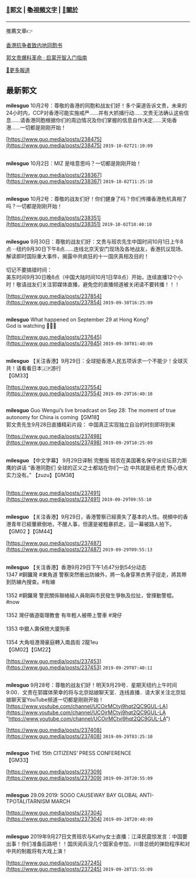 ###  [:eagle:郭文](https://github.com/ourhimalayas/txt) | [:books:視頻文字](https://github.com/ourhimalayas/txt/blob/master/content/README.md) | [:pray:關於](https://github.com/ourhimalayas/home/tree/master/about)
---

推薦文章:point_right:

[香港抗争者致内地同胞书](https://github.com/ourhimalayas/news/blob/master/2019/08/a_letter_from_the_hong_kong_people.md)

[郭文贵爆料革命 · 启蒙开智入门指南](https://github.com/ourhimalayas/txt/issues/1)

[:newspaper:更多報道](https://github.com/ourhimalayas/news) 

## 最新郭文


**milesguo** 10月2号：尊敬的香港的同胞和战友们好！多个渠道告诉文贵，未来的24小时内，CCP对香港可能实施戒严……并有大抓捕行动……文贵无法确认这些信息……请香港同胞根据你们的周边情况及你们掌握的信息自作决定……天佑香港……一切都是刚刚开始！

[https://www.guo.media/posts/238475](https://www.guo.media/posts/238475) `2019-10-02T21:10:09`
##

**milesguo** 10月2日：MIZ   是啥意思吗？一切都是刚刚开始！

[https://www.guo.media/posts/238367](https://www.guo.media/posts/238367) `2019-10-02T11:25:10`
##

**milesguo** 10月2号：尊敬的战友们好！你们健身了吗？你们传播香港危机真相了吗？一切都是刚刚开始！

[https://www.guo.media/posts/238351](https://www.guo.media/posts/238351) `2019-10-02T10:40:10`
##

**milesguo** 9月30日：尊敬的战友们好：文贵与班农先生中国时间10月1日上午8点⋯纽约9月30日下午8点……连线北京天安门现场及各地战友，香港抗议现场、解读即时国际重大事件，揭露中共疯狂的十一国庆真相及目的！<br><br>切记不要搞错时间：<br>美东时间9月30日晚8点（中国大陆时间10月1日早8点）开始，连续直播12个小时！敬请战友们关注郭媒体直播，避免您的直播频道被关闭请不要转播！！！

[https://www.guo.media/posts/237854](https://www.guo.media/posts/237854) `2019-09-30T16:25:09`
##

**milesguo** What happened on September 29 at Hong Kong?<br>God is watching 🙏🙏🙏

[https://www.guo.media/posts/237645](https://www.guo.media/posts/237645) `2019-09-30T01:40:09`
##

**milesguo** 【关注香港】9月29日：全球挺香港人民五项诉求一个不能少！全球灭共！请看看日本🇯🇵游行<br>【GM33】

[https://www.guo.media/posts/237554](https://www.guo.media/posts/237554) `2019-09-29T16:40:10`
##

**milesguo** Guo Wengui’s live broadcast on Sep 28: The moment of true autonomy for China is coming【GM18】<br>郭文贵先生9月28日直播精彩片段： 中国真正实现独立自治的时刻即将到来

[https://www.guo.media/posts/237498](https://www.guo.media/posts/237498) `2019-09-29T10:25:09`
##

**milesguo** 【中文字幕】 9月29日译制 完整版  班农在美国著名保守派论坛菲力斯鹰的讲话 “香港同胞们 全球的正义之士都站在你们一边 中共就是纸老虎 野心很大 实力没有。”  【zuzu】【GM38】<br><br>

[https://www.guo.media/posts/237491](https://www.guo.media/posts/237491) `2019-09-29T09:55:10`
##

**milesguo** 【关注香港】9月29日，香港警察已經喪失了基本的人性。視頻中的香港青年已經暈厥倒地，不醒人事，但還是被粗暴抓走。這一幕被路人拍下。【GM02 】【GM44】

[https://www.guo.media/posts/237487](https://www.guo.media/posts/237487) `2019-09-29T09:55:13`
##

**milesguo** 【关注香港】香港9月29日下午1点47分到54分动态<br>1347 #銅鑼灣 #東角道 警察突然衝出防線外，將一名身穿黑衣男子捉走，將其帶到防線內搜查。#有線<br><br>1352 #銅鑼灣 警民關係聯絡組人員剛與市民發生爭執及拉扯，曾揮動警棍。#now<br><br>1352 灣仔循道衛理教會 有年輕人被帶上警車 #灣仔 <br><br>1353 中銀人壽保險大廈狗車<br><br>1354 大角咀港灣豪庭轉入南昌街 2龍1eu<br>【GM02】【GM22】

[https://www.guo.media/posts/237453](https://www.guo.media/posts/237453) `2019-09-29T07:40:11`
##

**milesguo** 9月28号：尊敬的战友们好！明天9月29号．星期天纽约上午时间9:00．文贵在郭媒体荣幸的将与北京姑娘聊天室．连线直播．请大家关注北京姑娘聊天室YouTube频道一切都是刚刚开始！[https://www.youtube.com/channel/UCOirMCtvj9hqt2QC9GUL-LA](https://www.youtube.com/channel/UCOirMCtvj9hqt2QC9GUL-LA "https://www.youtube.com/channel/UCOirMCtvj9hqt2QC9GUL-LA")

[https://www.guo.media/posts/237408](https://www.guo.media/posts/237408) `2019-09-29T03:25:10`
##

**milesguo** THE 15th CITIZENS’ PRESS CONFERENCE<br>【GM33】<br>

[https://www.guo.media/posts/237309](https://www.guo.media/posts/237309) `2019-09-28T20:55:09`
##

**milesguo** 29.09.2019: SOGO CAUSEWAY BAY GLOBAL ANTI-TPOTALITARNISM MARCH

[https://www.guo.media/posts/237304](https://www.guo.media/posts/237304) `2019-09-28T20:40:09`
##

**milesguo** 2019年9月27日文贵班农与Kathy女士直播：江泽民震惊发言：中国要出事！你们准备后路吧！！国庆阅兵没几个国家会参加，川普总统的弹劾程序和对中共的制裁将有大戏上演！

[https://www.guo.media/posts/237245](https://www.guo.media/posts/237245) `2019-09-28T15:55:09`
##

